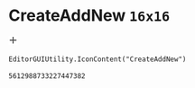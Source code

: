 # CreateAddNew `16x16`
<img src="/img/CreateAddNew.png" width=16 height=16>

``` CSharp
EditorGUIUtility.IconContent("CreateAddNew")
```
```
5612988733227447382
```
